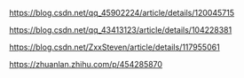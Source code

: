 https://blog.csdn.net/qq_45902224/article/details/120045715

https://blog.csdn.net/qq_43413123/article/details/104228381

https://blog.csdn.net/ZxxSteven/article/details/117955061

https://zhuanlan.zhihu.com/p/454285870